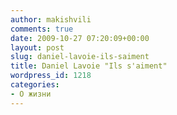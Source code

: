 ```yaml
---
author: makishvili
comments: true
date: 2009-10-27 07:20:09+00:00
layout: post
slug: daniel-lavoie-ils-saiment
title: Daniel Lavoie "Ils s'aiment"
wordpress_id: 1218
categories:
- О жизни
---
```



